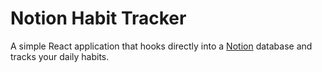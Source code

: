 # Notion Habit Tracker

A simple React application that hooks directly into a [Notion](https://www.notion.so/) database and tracks your daily habits.
